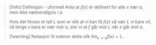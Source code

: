 
> [!info] Definisjon - uformell
>  Anta at $f(x)$ er definert for alle $x$ nær $a$, men ikke nødvendigvis i $a$. 
>  
>  Hvis det finnes et tall $L$ som er slik at vi kan få $f(x)$ så nær $L$ vi bare vil, så lenge $x$ bare er nær nok $a$, sier vi at $f$ går mot $L$ når $x$ går mot $a$. 
>  

> [!warning] Notasjon
>  Vi noterer dette slik
>  $\displaystyle\lim_{x\longrightarrow a} f(x) = L$.
